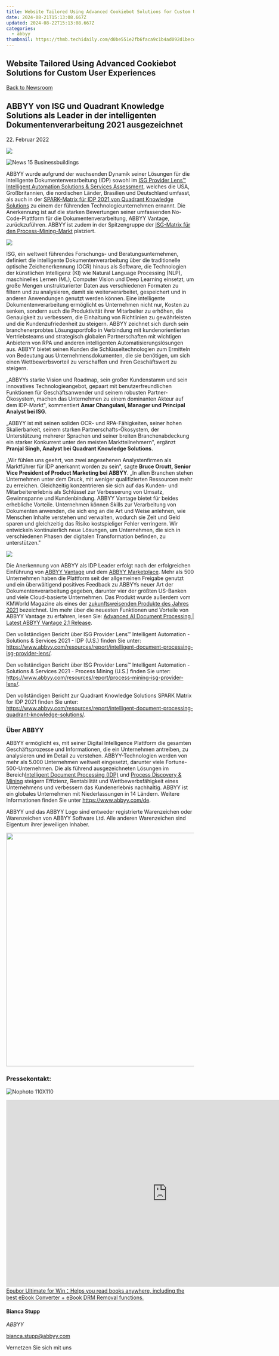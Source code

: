 ```yaml
---
title: Website Tailored Using Advanced Cookiebot Solutions for Custom User Experiences
date: 2024-08-21T15:13:08.667Z
updated: 2024-08-22T15:13:08.667Z
categories:
  - abbyy
thumbnail: https://thmb.techidaily.com/d0be551e2fb6faca9c1b4ad092d1becef6333157c069bc8e90a60ea7ce1eb907.jpg
---
```


## Website Tailored Using Advanced Cookiebot Solutions for Custom User Experiences

[Back to Newsroom](https://tools.techidaily.com/abbyy/products/)

## ABBYY von ISG und Quadrant Knowledge Solutions als Leader in der intelligenten Dokumentenverarbeitung 2021 ausgezeichnet

22\. Februar 2022

![](https://content.abbyy.com/-/media/project/abbyy/abbyy/branchtemplates/shutterstock_1272462163_1296-x-729.jpg?h=729&iar=0&w=1296)

![News 15 Businessbuildings](https://static4.abbyy.com/abbyycommedia/33670/news-15-businessbuildings.jpg) 

ABBYY wurde aufgrund der wachsenden Dynamik seiner Lösungen für die intelligente Dokumentenverarbeitung (IDP) sowohl im [ISG Provider Lens™ Intelligent Automation Solutions & Services Assessment](https://tools.techidaily.com/abbyy/products/), welches die USA, Großbritannien, die nordischen Länder, Brasilien und Deutschland umfasst, als auch in der [SPARK-Matrix für IDP 2021 von Quadrant Knowledge Solutions](https://tools.techidaily.com/abbyy/products/) zu einem der führenden Technologieunternehmen ernannt. Die Anerkennung ist auf die starken Bewertungen seiner umfassenden No-Code-Plattform für die Dokumentenverarbeitung, ABBYY Vantage, zurückzuführen. ABBYY ist zudem in der Spitzengruppe der [ISG-Matrix für den Process-Mining-Markt](https://tools.techidaily.com/abbyy/products/) platziert.

![](https://static1.abbyy.com/abbyycommedia/35270/qks-idp-spark-matrix-2021.png?width=985&height=553)

ISG, ein weltweit führendes Forschungs- und Beratungsunternehmen, definiert die intelligente Dokumentenverarbeitung über die traditionelle optische Zeichenerkennung (OCR) hinaus als Software, die Technologien der künstlichen Intelligenz (KI) wie Natural Language Processing (NLP), maschinelles Lernen (ML), Computer Vision und Deep Learning einsetzt, um große Mengen unstrukturierter Daten aus verschiedenen Formaten zu filtern und zu analysieren, damit sie weiterverarbeitet, gespeichert und in anderen Anwendungen genutzt werden können. Eine intelligente Dokumentenverarbeitung ermöglicht es Unternehmen nicht nur, Kosten zu senken, sondern auch die Produktivität ihrer Mitarbeiter zu erhöhen, die Genauigkeit zu verbessern, die Einhaltung von Richtlinien zu gewährleisten und die Kundenzufriedenheit zu steigern. ABBYY zeichnet sich durch sein branchenerprobtes Lösungsportfolio in Verbindung mit kundenorientierten Vertriebsteams und strategisch globalen Partnerschaften mit wichtigen Anbietern von RPA und anderen intelligenten Automatisierungslösungen aus. ABBYY bietet seinen Kunden die Schlüsseltechnologien zum Ermitteln von Bedeutung aus Unternehmensdokumenten, die sie benötigen, um sich einen Wettbewerbsvorteil zu verschaffen und ihren Geschäftswert zu steigern.

„ABBYYs starke Vision und Roadmap, sein großer Kundenstamm und sein innovatives Technologieangebot, gepaart mit benutzerfreundlichen Funktionen für Geschäftsanwender und seinem robusten Partner-Ökosystem, machen das Unternehmen zu einem dominanten Akteur auf dem IDP-Markt", kommentiert **Amar Changulani, Manager und Principal Analyst bei ISG**.

„ABBYY ist mit seinen soliden OCR- und RPA-Fähigkeiten, seiner hohen Skalierbarkeit, seinem starken Partnerschafts-Ökosystem, der Unterstützung mehrerer Sprachen und seiner breiten Branchenabdeckung ein starker Konkurrent unter den meisten Marktteilnehmern", ergänzt **Pranjal Singh, Analyst bei Quadrant Knowledge Solutions**.

„Wir fühlen uns geehrt, von zwei angesehenen Analystenfirmen als Marktführer für IDP anerkannt worden zu sein", sagte **Bruce Orcutt, Senior Vice President of Product Marketing bei ABBYY**. „In allen Branchen stehen Unternehmen unter dem Druck, mit weniger qualifizierten Ressourcen mehr zu erreichen. Gleichzeitig konzentrieren sie sich auf das Kunden- und Mitarbeitererlebnis als Schlüssel zur Verbesserung von Umsatz, Gewinnspanne und Kundenbindung. ABBYY Vantage bietet für beides erhebliche Vorteile. Unternehmen können Skills zur Verarbeitung von Dokumenten anwenden, die sich eng an die Art und Weise anlehnen, wie Menschen Inhalte verstehen und verwalten, wodurch sie Zeit und Geld sparen und gleichzeitig das Risiko kostspieliger Fehler verringern. Wir entwickeln kontinuierlich neue Lösungen, um Unternehmen, die sich in verschiedenen Phasen der digitalen Transformation befinden, zu unterstützen."

![](https://static1.abbyy.com/abbyycommedia/35269/isg-idp-leader-2021.png)

Die Anerkennung von ABBYY als IDP Leader erfolgt nach der erfolgreichen Einführung von [ABBYY Vantage](https://tools.techidaily.com/abbyy/products/) und dem [ABBYY Marketplace](https://tools.techidaily.com/abbyy/products/). Mehr als 500 Unternehmen haben die Plattform seit der allgemeinen Freigabe genutzt und ein überwältigend positives Feedback zu ABBYYs neuer Art der Dokumentenverarbeitung gegeben, darunter vier der größten US-Banken und viele Cloud-basierte Unternehmen. Das Produkt wurde außerdem vom KMWorld Magazine als eines der [zukunftsweisenden Produkte des Jahres 2021](https://tools.techidaily.com/abbyy/products/) bezeichnet. Um mehr über die neuesten Funktionen und Vorteile von ABBYY Vantage zu erfahren, lesen Sie: [Advanced AI Document Processing | Latest ABBYY Vantage 2.1 Release](https://tools.techidaily.com/abbyy/products/).

Den vollständigen Bericht über ISG Provider Lens™ Intelligent Automation - Solutions & Services 2021 - IDP (U.S.) finden Sie unter: <https://www.abbyy.com/resources/report/intelligent-document-processing-isg-provider-lens/>.

Den vollständigen Bericht über ISG Provider Lens™ Intelligent Automation - Solutions & Services 2021 - Process Mining (U.S.) finden Sie unter: <https://www.abbyy.com/resources/report/process-mining-isg-provider-lens/>.

Den vollständigen Bericht zur Quadrant Knowledge Solutions SPARK Matrix for IDP 2021 finden Sie unter: <https://www.abbyy.com/resources/report/intelligent-document-processing-quadrant-knowledge-solutions/>.

### Über ABBYY

ABBYY ermöglicht es, mit seiner Digital Intelligence Plattform die gesamten Geschäftsprozesse und Informationen, die ein Unternehmen antreiben, zu analysieren und im Detail zu verstehen. ABBYY-Technologien werden von mehr als 5.000 Unternehmen weltweit eingesetzt, darunter viele Fortune-500-Unternehmen. Die als führend ausgezeichneten Lösungen im Bereich[Intelligent Document Processing (IDP)](https://tools.techidaily.com/abbyy/products/) und [Process Discovery & Mining](https://tools.techidaily.com/abbyy/products/) steigern Effizienz, Rentabilität und Wettbewerbsfähigkeit eines Unternehmens und verbessern das Kundenerlebnis nachhaltig. ABBYY ist ein globales Unternehmen mit Niederlassungen in 14 Ländern. Weitere Informationen finden Sie unter <https://www.abbyy.com/de>.

ABBYY und das ABBYY Logo sind entweder registrierte Warenzeichen oder Warenzeichen von ABBYY Software Ltd. Alle anderen Warenzeichen sind Eigentum ihrer jeweiligen Inhaber.

<!-- affiliate ads begin -->
<a href="https://electronicx.pxf.io/c/5597632/1872496/14483" target="_top" id="1872496"><img src="//a.impactradius-go.com/display-ad/14483-1872496" border="0" alt="" width="750" height="625"/></a><img height="0" width="0" src="https://imp.pxf.io/i/5597632/1872496/14483" style="position:absolute;visibility:hidden;" border="0" />
<!-- affiliate ads end -->
### Pressekontakt:

![Nophoto 110X110](https://static4.abbyy.com/abbyycommedia/34370/nophoto-110x110.png)

<!-- affiliate ads begin -->
<a href="https://secure.2checkout.com/order/checkout.php?PRODS=4599951&QTY=1&AFFILIATE=108875&CART=1"><iframe width="864" height="500" src="https://www.youtube.com/embed/jVnfr5HudQw" title="The Latest and Easiest Solution to Remove Kindle DRM on Windows (without Degrading)" frameborder="0" allow="accelerometer; autoplay; clipboard-write; encrypted-media; gyroscope; picture-in-picture; web-share" referrerpolicy="strict-origin-when-cross-origin" allowfullscreen></iframe>
Epubor Ultimate for Win：Helps you read books anywhere, including the best eBook Converter + eBook DRM Removal functions.</a>
<!-- affiliate ads end -->
#### Bianca Stupp

_ABBYY_

[bianca.stupp@abbyy.com](https://tools.techidaily.com/abbyy/products/)

Vernetzen Sie sich mit uns

<ins class="adsbygoogle"
     style="display:block"
     data-ad-format="autorelaxed"
     data-ad-client="ca-pub-7571918770474297"
     data-ad-slot="1223367746"></ins>



<ins class="adsbygoogle"
     style="display:block"
     data-ad-client="ca-pub-7571918770474297"
     data-ad-slot="8358498916"
     data-ad-format="auto"
     data-full-width-responsive="true"></ins>
